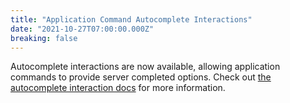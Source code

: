 ```yaml
---
title: "Application Command Autocomplete Interactions"
date: "2021-10-27T07:00:00.000Z"
breaking: false
---
```


Autocomplete interactions are now available, allowing application commands to provide server completed options. Check out [the autocomplete interaction docs](#DOCS_INTERACTIONS_APPLICATION_COMMANDS/autocomplete) for more information.
